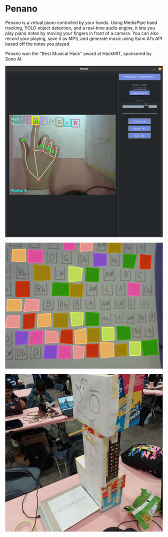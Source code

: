 # Penano

Penano is a virtual piano controlled by your hands.
Using MediaPipe hand tracking, YOLO object detection, and a real-time audio engine, it lets you play piano notes by moving your fingers in front of a camera.
You can also record your playing, save it as MP3, and generate music using Suno AI’s API based off the notes you played.

Penano won the "Best Musical Hack" award at HackMIT, sponsored by Suno AI.

![alt text](images/ui.png)

![alt text](images/data_labeling.png)

![alt text](images/hardwaresetup.jpg)
